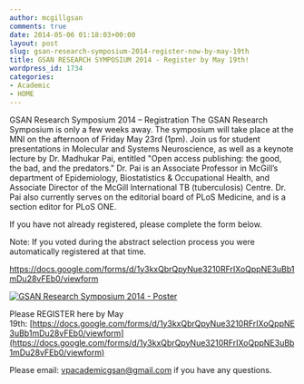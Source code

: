 ```yaml
---
author: mcgillgsan
comments: true
date: 2014-05-06 01:18:03+00:00
layout: post
slug: gsan-research-symposium-2014-register-now-by-may-19th
title: GSAN RESEARCH SYMPOSIUM 2014 - Register by May 19th!
wordpress_id: 1734
categories:
- Academic
- HOME
---
```


GSAN Research Symposium 2014 – Registration
The GSAN Research Symposium is only a few weeks away. The symposium will take place at the MNI on the afternoon of Friday May 23rd (1pm). Join us for student presentations in Molecular and Systems Neuroscience, as well as a keynote lecture by Dr. Madhukar Pai, entitled "Open access publishing: the good, the bad, and the predators." Dr. Pai is an Associate Professor in McGill’s department of Epidemiology, Biostatistics & Occupational Health, and Associate Director of the McGill International TB (tuberculosis) Centre. Dr. Pai also currently serves on the editorial board of PLoS Medicine, and is a section editor for PLoS ONE.

If you have not already registered, please complete the form below.

Note: If you voted during the abstract selection process you were automatically registered at that time.

https://docs.google.com/forms/d/1y3kxQbrQpyNue3210RFrIXoQppNE3uBb1mDu28vFEb0/viewform



[![GSAN Research Symposium 2014 - Poster](http://gsaneuro.files.wordpress.com/2013/04/gsan-research-symposium-2014-poster.png?w=300)](http://gsaneuro.files.wordpress.com/2013/04/gsan-research-symposium-2014-poster.png)





Please REGISTER here by May 19th: [https://docs.google.com/forms/d/1y3kxQbrQpyNue3210RFrIXoQppNE3uBb1mDu28vFEb0/viewform](https://docs.google.com/forms/d/1y3kxQbrQpyNue3210RFrIXoQppNE3uBb1mDu28vFEb0/viewform)





Please email: [vpacademicgsan@gmail.com](mailto:vpacademicgsan@gmail.com) if you have any questions.
